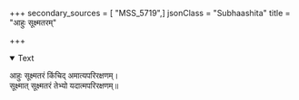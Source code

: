 +++
secondary_sources = [ "MSS_5719",]
jsonClass = "Subhaashita"
title = "आहुः सूक्ष्मतरम्"

+++

<details open><summary>Text</summary>

आहुः सूक्ष्मतरं किंचिद् अमात्यपरिरक्षणम्।  
सूक्ष्मात् सूक्ष्मतरं तेभ्यो यदात्मपरिरक्षणम्॥
</details>
